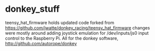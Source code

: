 # donkey_stuff
teensy_hat_firmware holds updated code forked from https://github.com/jwatte/donkey_racing/teensy_hat_firmware
changes were mostly around adding joystick emulation for /dev/inputs/js0 input control to the Raspberry Pi.
All for the donkey software, http://github.com/autorope/donkey
